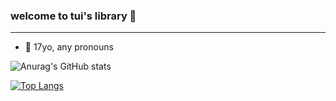 ### welcome to tui's library 🐸
---
- 🌹 17yo, any pronouns




![Anurag's GitHub stats](https://github-readme-stats.vercel.app/api?username=tuisapo&show_icons=true&theme=dracula)


[![Top Langs](https://github-readme-stats.vercel.app/api/top-langs/?username=tuisapo&layout=compact)](https://github.com/anuraghazra/github-readme-stats)
